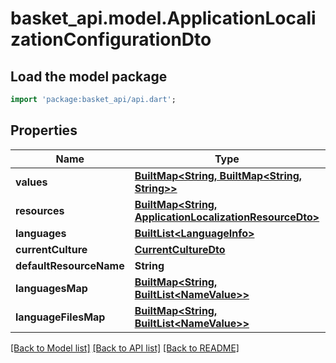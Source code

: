 # basket_api.model.ApplicationLocalizationConfigurationDto

## Load the model package
```dart
import 'package:basket_api/api.dart';
```

## Properties
Name | Type | Description | Notes
------------ | ------------- | ------------- | -------------
**values** | [**BuiltMap&lt;String, BuiltMap&lt;String, String&gt;&gt;**](BuiltMap.md) |  | [optional] 
**resources** | [**BuiltMap&lt;String, ApplicationLocalizationResourceDto&gt;**](ApplicationLocalizationResourceDto.md) |  | [optional] 
**languages** | [**BuiltList&lt;LanguageInfo&gt;**](LanguageInfo.md) |  | [optional] 
**currentCulture** | [**CurrentCultureDto**](CurrentCultureDto.md) |  | [optional] 
**defaultResourceName** | **String** |  | [optional] 
**languagesMap** | [**BuiltMap&lt;String, BuiltList&lt;NameValue&gt;&gt;**](BuiltList.md) |  | [optional] 
**languageFilesMap** | [**BuiltMap&lt;String, BuiltList&lt;NameValue&gt;&gt;**](BuiltList.md) |  | [optional] 

[[Back to Model list]](../README.md#documentation-for-models) [[Back to API list]](../README.md#documentation-for-api-endpoints) [[Back to README]](../README.md)


